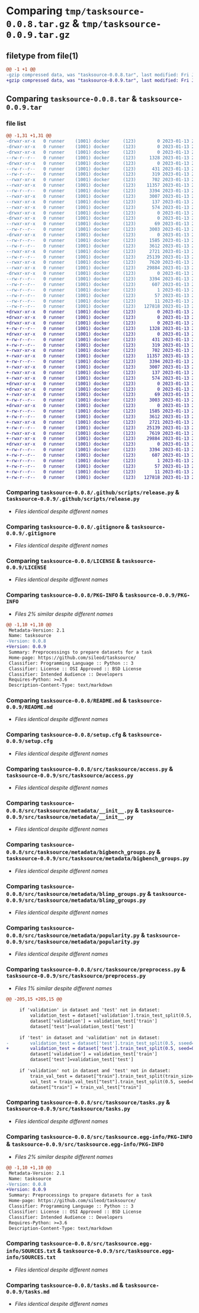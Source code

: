 # Comparing `tmp/tasksource-0.0.8.tar.gz` & `tmp/tasksource-0.0.9.tar.gz`

## filetype from file(1)

```diff
@@ -1 +1 @@
-gzip compressed data, was "tasksource-0.0.8.tar", last modified: Fri Jan 13 22:18:03 2023, max compression
+gzip compressed data, was "tasksource-0.0.9.tar", last modified: Fri Jan 13 22:25:20 2023, max compression
```

## Comparing `tasksource-0.0.8.tar` & `tasksource-0.0.9.tar`

### file list

```diff
@@ -1,31 +1,31 @@
-drwxr-xr-x   0 runner    (1001) docker     (123)        0 2023-01-13 22:18:03.215441 tasksource-0.0.8/
-drwxr-xr-x   0 runner    (1001) docker     (123)        0 2023-01-13 22:18:03.211441 tasksource-0.0.8/.github/
-drwxr-xr-x   0 runner    (1001) docker     (123)        0 2023-01-13 22:18:03.211441 tasksource-0.0.8/.github/scripts/
--rw-r--r--   0 runner    (1001) docker     (123)     1328 2023-01-13 22:17:55.000000 tasksource-0.0.8/.github/scripts/release.py
-drwxr-xr-x   0 runner    (1001) docker     (123)        0 2023-01-13 22:18:03.211441 tasksource-0.0.8/.github/workflows/
--rw-r--r--   0 runner    (1001) docker     (123)      431 2023-01-13 22:17:55.000000 tasksource-0.0.8/.github/workflows/python-publish.yml
--rw-r--r--   0 runner    (1001) docker     (123)      319 2023-01-13 22:17:55.000000 tasksource-0.0.8/.github/workflows/release.yml
--rwxr-xr-x   0 runner    (1001) docker     (123)      702 2023-01-13 22:17:55.000000 tasksource-0.0.8/.gitignore
--rwxr-xr-x   0 runner    (1001) docker     (123)    11357 2023-01-13 22:17:55.000000 tasksource-0.0.8/LICENSE
--rw-r--r--   0 runner    (1001) docker     (123)     3394 2023-01-13 22:18:03.215441 tasksource-0.0.8/PKG-INFO
--rwxr-xr-x   0 runner    (1001) docker     (123)     3007 2023-01-13 22:17:55.000000 tasksource-0.0.8/README.md
--rwxr-xr-x   0 runner    (1001) docker     (123)      137 2023-01-13 22:17:55.000000 tasksource-0.0.8/pyproject.toml
--rwxr-xr-x   0 runner    (1001) docker     (123)      574 2023-01-13 22:18:03.215441 tasksource-0.0.8/setup.cfg
-drwxr-xr-x   0 runner    (1001) docker     (123)        0 2023-01-13 22:18:03.211441 tasksource-0.0.8/src/
-drwxr-xr-x   0 runner    (1001) docker     (123)        0 2023-01-13 22:18:03.211441 tasksource-0.0.8/src/tasksource/
--rwxr-xr-x   0 runner    (1001) docker     (123)       69 2023-01-13 22:17:55.000000 tasksource-0.0.8/src/tasksource/__init__.py
--rw-r--r--   0 runner    (1001) docker     (123)     3003 2023-01-13 22:17:55.000000 tasksource-0.0.8/src/tasksource/access.py
-drwxr-xr-x   0 runner    (1001) docker     (123)        0 2023-01-13 22:18:03.215441 tasksource-0.0.8/src/tasksource/metadata/
--rw-r--r--   0 runner    (1001) docker     (123)     1585 2023-01-13 22:17:55.000000 tasksource-0.0.8/src/tasksource/metadata/__init__.py
--rw-r--r--   0 runner    (1001) docker     (123)     3612 2023-01-13 22:17:55.000000 tasksource-0.0.8/src/tasksource/metadata/bigbench_groups.py
--rwxr-xr-x   0 runner    (1001) docker     (123)     2721 2023-01-13 22:17:55.000000 tasksource-0.0.8/src/tasksource/metadata/blimp_groups.py
--rw-r--r--   0 runner    (1001) docker     (123)    25139 2023-01-13 22:17:55.000000 tasksource-0.0.8/src/tasksource/metadata/popularity.py
--rwxr-xr-x   0 runner    (1001) docker     (123)     7620 2023-01-13 22:17:55.000000 tasksource-0.0.8/src/tasksource/preprocess.py
--rwxr-xr-x   0 runner    (1001) docker     (123)    29884 2023-01-13 22:17:55.000000 tasksource-0.0.8/src/tasksource/tasks.py
-drwxr-xr-x   0 runner    (1001) docker     (123)        0 2023-01-13 22:18:03.211441 tasksource-0.0.8/src/tasksource.egg-info/
--rw-r--r--   0 runner    (1001) docker     (123)     3394 2023-01-13 22:18:03.000000 tasksource-0.0.8/src/tasksource.egg-info/PKG-INFO
--rw-r--r--   0 runner    (1001) docker     (123)      607 2023-01-13 22:18:03.000000 tasksource-0.0.8/src/tasksource.egg-info/SOURCES.txt
--rw-r--r--   0 runner    (1001) docker     (123)        1 2023-01-13 22:18:03.000000 tasksource-0.0.8/src/tasksource.egg-info/dependency_links.txt
--rw-r--r--   0 runner    (1001) docker     (123)       57 2023-01-13 22:18:03.000000 tasksource-0.0.8/src/tasksource.egg-info/requires.txt
--rw-r--r--   0 runner    (1001) docker     (123)       11 2023-01-13 22:18:03.000000 tasksource-0.0.8/src/tasksource.egg-info/top_level.txt
--rw-r--r--   0 runner    (1001) docker     (123)   127818 2023-01-13 22:17:55.000000 tasksource-0.0.8/tasks.md
+drwxr-xr-x   0 runner    (1001) docker     (123)        0 2023-01-13 22:25:20.242703 tasksource-0.0.9/
+drwxr-xr-x   0 runner    (1001) docker     (123)        0 2023-01-13 22:25:20.238703 tasksource-0.0.9/.github/
+drwxr-xr-x   0 runner    (1001) docker     (123)        0 2023-01-13 22:25:20.238703 tasksource-0.0.9/.github/scripts/
+-rw-r--r--   0 runner    (1001) docker     (123)     1328 2023-01-13 22:25:12.000000 tasksource-0.0.9/.github/scripts/release.py
+drwxr-xr-x   0 runner    (1001) docker     (123)        0 2023-01-13 22:25:20.238703 tasksource-0.0.9/.github/workflows/
+-rw-r--r--   0 runner    (1001) docker     (123)      431 2023-01-13 22:25:12.000000 tasksource-0.0.9/.github/workflows/python-publish.yml
+-rw-r--r--   0 runner    (1001) docker     (123)      319 2023-01-13 22:25:12.000000 tasksource-0.0.9/.github/workflows/release.yml
+-rwxr-xr-x   0 runner    (1001) docker     (123)      702 2023-01-13 22:25:12.000000 tasksource-0.0.9/.gitignore
+-rwxr-xr-x   0 runner    (1001) docker     (123)    11357 2023-01-13 22:25:12.000000 tasksource-0.0.9/LICENSE
+-rw-r--r--   0 runner    (1001) docker     (123)     3394 2023-01-13 22:25:20.242703 tasksource-0.0.9/PKG-INFO
+-rwxr-xr-x   0 runner    (1001) docker     (123)     3007 2023-01-13 22:25:12.000000 tasksource-0.0.9/README.md
+-rwxr-xr-x   0 runner    (1001) docker     (123)      137 2023-01-13 22:25:12.000000 tasksource-0.0.9/pyproject.toml
+-rwxr-xr-x   0 runner    (1001) docker     (123)      574 2023-01-13 22:25:20.242703 tasksource-0.0.9/setup.cfg
+drwxr-xr-x   0 runner    (1001) docker     (123)        0 2023-01-13 22:25:20.238703 tasksource-0.0.9/src/
+drwxr-xr-x   0 runner    (1001) docker     (123)        0 2023-01-13 22:25:20.238703 tasksource-0.0.9/src/tasksource/
+-rwxr-xr-x   0 runner    (1001) docker     (123)       69 2023-01-13 22:25:12.000000 tasksource-0.0.9/src/tasksource/__init__.py
+-rw-r--r--   0 runner    (1001) docker     (123)     3003 2023-01-13 22:25:12.000000 tasksource-0.0.9/src/tasksource/access.py
+drwxr-xr-x   0 runner    (1001) docker     (123)        0 2023-01-13 22:25:20.242703 tasksource-0.0.9/src/tasksource/metadata/
+-rw-r--r--   0 runner    (1001) docker     (123)     1585 2023-01-13 22:25:12.000000 tasksource-0.0.9/src/tasksource/metadata/__init__.py
+-rw-r--r--   0 runner    (1001) docker     (123)     3612 2023-01-13 22:25:12.000000 tasksource-0.0.9/src/tasksource/metadata/bigbench_groups.py
+-rwxr-xr-x   0 runner    (1001) docker     (123)     2721 2023-01-13 22:25:12.000000 tasksource-0.0.9/src/tasksource/metadata/blimp_groups.py
+-rw-r--r--   0 runner    (1001) docker     (123)    25139 2023-01-13 22:25:12.000000 tasksource-0.0.9/src/tasksource/metadata/popularity.py
+-rwxr-xr-x   0 runner    (1001) docker     (123)     7619 2023-01-13 22:25:12.000000 tasksource-0.0.9/src/tasksource/preprocess.py
+-rwxr-xr-x   0 runner    (1001) docker     (123)    29884 2023-01-13 22:25:12.000000 tasksource-0.0.9/src/tasksource/tasks.py
+drwxr-xr-x   0 runner    (1001) docker     (123)        0 2023-01-13 22:25:20.242703 tasksource-0.0.9/src/tasksource.egg-info/
+-rw-r--r--   0 runner    (1001) docker     (123)     3394 2023-01-13 22:25:20.000000 tasksource-0.0.9/src/tasksource.egg-info/PKG-INFO
+-rw-r--r--   0 runner    (1001) docker     (123)      607 2023-01-13 22:25:20.000000 tasksource-0.0.9/src/tasksource.egg-info/SOURCES.txt
+-rw-r--r--   0 runner    (1001) docker     (123)        1 2023-01-13 22:25:20.000000 tasksource-0.0.9/src/tasksource.egg-info/dependency_links.txt
+-rw-r--r--   0 runner    (1001) docker     (123)       57 2023-01-13 22:25:20.000000 tasksource-0.0.9/src/tasksource.egg-info/requires.txt
+-rw-r--r--   0 runner    (1001) docker     (123)       11 2023-01-13 22:25:20.000000 tasksource-0.0.9/src/tasksource.egg-info/top_level.txt
+-rw-r--r--   0 runner    (1001) docker     (123)   127818 2023-01-13 22:25:12.000000 tasksource-0.0.9/tasks.md
```

### Comparing `tasksource-0.0.8/.github/scripts/release.py` & `tasksource-0.0.9/.github/scripts/release.py`

 * *Files identical despite different names*

### Comparing `tasksource-0.0.8/.gitignore` & `tasksource-0.0.9/.gitignore`

 * *Files identical despite different names*

### Comparing `tasksource-0.0.8/LICENSE` & `tasksource-0.0.9/LICENSE`

 * *Files identical despite different names*

### Comparing `tasksource-0.0.8/PKG-INFO` & `tasksource-0.0.9/PKG-INFO`

 * *Files 2% similar despite different names*

```diff
@@ -1,10 +1,10 @@
 Metadata-Version: 2.1
 Name: tasksource
-Version: 0.0.8
+Version: 0.0.9
 Summary: Preprocessings to prepare datasets for a task
 Home-page: https://github.com/sileod/tasksource/
 Classifier: Programming Language :: Python :: 3
 Classifier: License :: OSI Approved :: BSD License
 Classifier: Intended Audience :: Developers
 Requires-Python: >=3.6
 Description-Content-Type: text/markdown
```

### Comparing `tasksource-0.0.8/README.md` & `tasksource-0.0.9/README.md`

 * *Files identical despite different names*

### Comparing `tasksource-0.0.8/setup.cfg` & `tasksource-0.0.9/setup.cfg`

 * *Files identical despite different names*

### Comparing `tasksource-0.0.8/src/tasksource/access.py` & `tasksource-0.0.9/src/tasksource/access.py`

 * *Files identical despite different names*

### Comparing `tasksource-0.0.8/src/tasksource/metadata/__init__.py` & `tasksource-0.0.9/src/tasksource/metadata/__init__.py`

 * *Files identical despite different names*

### Comparing `tasksource-0.0.8/src/tasksource/metadata/bigbench_groups.py` & `tasksource-0.0.9/src/tasksource/metadata/bigbench_groups.py`

 * *Files identical despite different names*

### Comparing `tasksource-0.0.8/src/tasksource/metadata/blimp_groups.py` & `tasksource-0.0.9/src/tasksource/metadata/blimp_groups.py`

 * *Files identical despite different names*

### Comparing `tasksource-0.0.8/src/tasksource/metadata/popularity.py` & `tasksource-0.0.9/src/tasksource/metadata/popularity.py`

 * *Files identical despite different names*

### Comparing `tasksource-0.0.8/src/tasksource/preprocess.py` & `tasksource-0.0.9/src/tasksource/preprocess.py`

 * *Files 1% similar despite different names*

```diff
@@ -205,15 +205,15 @@
     
     if 'validation' in dataset and 'test' not in dataset:
         validation_test = dataset['validation'].train_test_split(0.5, seed=0)
         dataset['validation'] = validation_test['train']
         dataset['test']=validation_test['test']
 
     if 'test' in dataset and 'validation' not in dataset:
-        validation_test = dataset['test'].train_test_split(0.5, sseed=0)
+        validation_test = dataset['test'].train_test_split(0.5, seed=0)
         dataset['validation'] = validation_test['train']
         dataset['test']=validation_test['test']
 
     if 'validation' not in dataset and 'test' not in dataset:
         train_val_test = dataset["train"].train_test_split(train_size=0.85, seed=0)
         val_test = train_val_test["test"].train_test_split(0.5, seed=0)
         dataset["train"] = train_val_test["train"]
```

### Comparing `tasksource-0.0.8/src/tasksource/tasks.py` & `tasksource-0.0.9/src/tasksource/tasks.py`

 * *Files identical despite different names*

### Comparing `tasksource-0.0.8/src/tasksource.egg-info/PKG-INFO` & `tasksource-0.0.9/src/tasksource.egg-info/PKG-INFO`

 * *Files 2% similar despite different names*

```diff
@@ -1,10 +1,10 @@
 Metadata-Version: 2.1
 Name: tasksource
-Version: 0.0.8
+Version: 0.0.9
 Summary: Preprocessings to prepare datasets for a task
 Home-page: https://github.com/sileod/tasksource/
 Classifier: Programming Language :: Python :: 3
 Classifier: License :: OSI Approved :: BSD License
 Classifier: Intended Audience :: Developers
 Requires-Python: >=3.6
 Description-Content-Type: text/markdown
```

### Comparing `tasksource-0.0.8/src/tasksource.egg-info/SOURCES.txt` & `tasksource-0.0.9/src/tasksource.egg-info/SOURCES.txt`

 * *Files identical despite different names*

### Comparing `tasksource-0.0.8/tasks.md` & `tasksource-0.0.9/tasks.md`

 * *Files identical despite different names*

